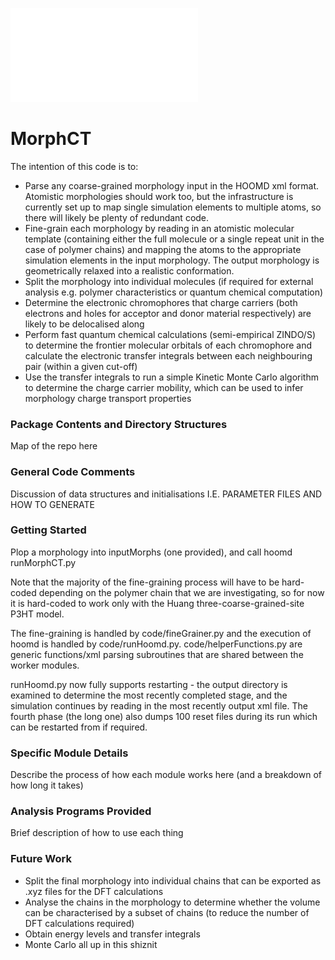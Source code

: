 ![Scheme](logo.pdf)
# MorphCT #

The intention of this code is to:

* Parse any coarse-grained morphology input in the HOOMD xml format. Atomistic morphologies should work too, but the infrastructure is currently set up to map single simulation elements to multiple atoms, so there will likely be plenty of redundant code.
* Fine-grain each morphology by reading in an atomistic molecular template (containing either the full molecule or a single repeat unit in the case of polymer chains) and mapping the atoms to the appropriate simulation elements in the input morphology. The output morphology is geometrically relaxed into a realistic conformation.
* Split the morphology into individual molecules (if required for external analysis e.g. polymer characteristics or quantum chemical computation)
* Determine the electronic chromophores that charge carriers (both electrons and holes for acceptor and donor material respectively) are likely to be delocalised along
* Perform fast quantum chemical calculations (semi-empirical ZINDO/S) to determine the frontier molecular orbitals of each chromophore and calculate the electronic transfer integrals between each neighbouring pair (within a given cut-off)
* Use the transfer integrals to run a simple Kinetic Monte Carlo algorithm to determine the charge carrier mobility, which can be used to infer morphology charge transport properties


### Package Contents and Directory Structures ###

Map of the repo here

### General Code Comments ###

Discussion of data structures and initialisations
I.E. PARAMETER FILES AND HOW TO GENERATE

### Getting Started ###

Plop a morphology into inputMorphs (one provided), and call hoomd runMorphCT.py

Note that the majority of the fine-graining process will have to be hard-coded depending on the polymer chain that we are investigating, so for now it is hard-coded to work only with the Huang three-coarse-grained-site P3HT model.

The fine-graining is handled by code/fineGrainer.py and the execution of hoomd is handled by code/runHoomd.py. code/helperFunctions.py are generic functions/xml parsing subroutines that are shared between the worker modules.

runHoomd.py now fully supports restarting - the output directory is examined to determine the most recently completed stage, and the simulation continues by reading in the most recently output xml file. The fourth phase (the long one) also dumps 100 reset files during its run which can be restarted from if required.

### Specific Module Details ###

Describe the process of how each module works here (and a breakdown of how long it takes)

### Analysis Programs Provided ###

Brief description of how to use each thing

### Future Work ###

* Split the final morphology into individual chains that can be exported as .xyz files for the DFT calculations
* Analyse the chains in the morphology to determine whether the volume can be characterised by a subset of chains (to reduce the number of DFT calculations required)
* Obtain energy levels and transfer integrals
* Monte Carlo all up in this shiznit
